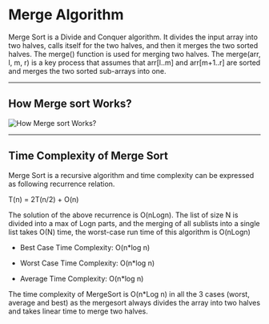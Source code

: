 # Merge Algorithm

Merge Sort is a Divide and Conquer algorithm. It divides the input array into two halves, calls itself for the two halves, and then it merges the two sorted halves. The merge() function is used for merging two halves. The merge(arr, l, m, r) is a key process that assumes that arr[l..m] and arr[m+1..r] are sorted and merges the two sorted sub-arrays into one. 

---

## How Merge sort Works?
![How Merge sort Works?](https://i0.wp.com/furkanalniak.com/wp-content/uploads/2017/08/merge.jpg?w=554)


---

## Time Complexity of Merge Sort
Merge Sort is a recursive algorithm and time complexity can be expressed as following recurrence relation.

T(n) = 2T(n/2) + O(n)

The solution of the above recurrence is O(nLogn). The list of size N is divided into a max of Logn parts, and the merging of all sublists into a single list takes O(N) time, the worst-case run time of this algorithm is O(nLogn)

- Best Case Time Complexity: O(n*log n)

- Worst Case Time Complexity: O(n*log n)

- Average Time Complexity: O(n*log n)

The time complexity of MergeSort is O(n*Log n) in all the 3 cases (worst, average and best) as the mergesort always divides the array into two halves and takes linear time to merge two halves.



